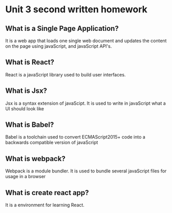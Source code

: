 # Unit 3 second written homework
## What is a Single Page Application?
It is a web app that loads one single web document and updates the content on the page using javaScript, and javaScript API's.

## What is React?
React is a javaScript library used to build user interfaces.

## What is Jsx?
Jsx is a syntax extension of javaScipt. It is used to write in javaScript what a UI should look like

## What is Babel?
Babel is a toolchain used to convert ECMAScript2015+ code into a backwards compatible version of javaScript

## What is webpack?
Webpack is a module bundler. It is used to bundle several javaScript files for usage in a browser

## What is create react app?
It is a environment for learning React. 